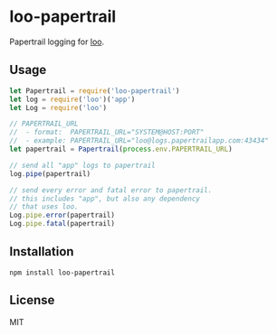 
# loo-papertrail

  Papertrail logging for [loo](https://github.com/matthewmueller/loo).

## Usage

```js
let Papertrail = require('loo-papertrail')
let log = require('loo')('app')
let Log = require('loo')

// PAPERTRAIL_URL
//  - format:  PAPERTRAIL_URL="SYSTEM@HOST:PORT"
//  - example: PAPERTRAIL_URL="loo@logs.papertrailapp.com:43434"
let papertrail = Papertrail(process.env.PAPERTRAIL_URL)

// send all "app" logs to papertrail
log.pipe(papertrail)

// send every error and fatal error to papertrail.
// this includes "app", but also any dependency
// that uses loo.
Log.pipe.error(papertrail)
Log.pipe.fatal(papertrail)
```

## Installation

```
npm install loo-papertrail
```

## License

MIT
